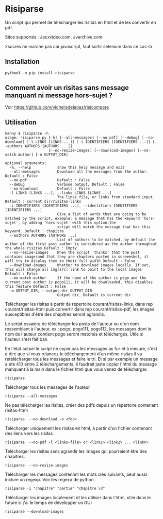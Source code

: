 # Risiparse

Un script qui permet de télécharger les risitas en html et de les convertir en pdf.

Sites supportés : Jeuxvideo.com, Jvarchive.com

2sucres ne marche pas car javascript, faut sortir selenium dans ce cas-là

## Installation

```
python3 -m pip install risiparse
```

## Comment avoir un risitas sans message manquant ni message hors-sujet ?

Voir https://github.com/vichelisdelapaz/risicompare

## Utilisation

```
kenny $ risiparse -h
usage: risiparse.py [-h] [--all-messages] [--no-pdf] [--debug] [--no-download] [-l LINKS [LINKS ...]] [-i IDENTIFIERS [IDENTIFIERS ...]] [--authors AUTHORS [AUTHORS ...]]
                    [--no-resize-images] [--download-images] [--no-match-author] [-o OUTPUT_DIR]

optional arguments:
  -h, --help            show this help message and exit
  --all-messages        Download all the messages from the author. Default : False
  --no-pdf              Default : False
  --debug               Verbose output, Default : False
  --no-download         Default : False
  -l LINKS [LINKS ...], --links LINKS [LINKS ...]
                        The links file, or links from standard input. Default : current dir/risitas-links
  -i IDENTIFIERS [IDENTIFIERS ...], --identifiers IDENTIFIERS [IDENTIFIERS ...]
                        Give a list of words that are going to be matched by the script, example: a message that has the keyword 'hors-sujet', by adding 'hors-sujet' with this option,the
                        script will match the message that has this keyword. Default : chapitre
  --authors AUTHORS [AUTHORS ...]
                        List of authors to be matched, by default the author of the first post author is considered as the author throughout the whole risitas Default : Empty
  --no-resize-images    When the script 'thinks' that the post contains imagesand that they are chapters posted in screenshot, it will try to display them to their full width Default : False
  --download-images     Whether to download images locally. If set, this will change all img[src] link to point to the local images Default : False
  --no-match-author     If the name of the author is pogo and the current post author is pogo111, it will be downloaded, this disables this feature Default : False
  -o OUTPUT_DIR, --output-dir OUTPUT_DIR
                        Output dir, Default is current dir
```

Télécharger les risitas à partir de répertoire courant/risitas-links, dans rep courant/risitas-html puis convertir dans rep courant/risitas-pdf, les images susceptibles d'être des chapitres seront agrandis.

Le script essaiera de télécharger les posts de l'auteur ou d'un nom ressemblant à l'auteur, ex : pogo, pogo111, pogo112, les messages dont le nom de l'auteur contient pogo seront matchés et téléchargés. Utile si l'auteur s'est fait ban.

En l'état actuel le script ne copie pas les messages au fur et à mesure, c'est à dire que si vous relancez le téléchargement d'un même risitas
il va retélécharger tous les messages et faire le tri.
Et si par exemple un message a été 410 entre 2 téléchargements, il faudrait juste copier l'html du message manquant à la main dans le
fichier html que vous venez de télécharger.

```
risiparse
```

Télécharger tous les messages de l'auteur

```
risiparse --all-messages
```

Ne pas télécharger les risitas, créer des pdfs depuis un répertoire contenant risitas-html

```
risiparse  --no-download -o <foo>
```

Télécharger uniquement les risitas en html, à partir d'un fichier contenant des liens vers les risitas

```
risiparse  --no-pdf -l <links-file> or <link1> <link2> ... <linkn>
```

Télécharger les risitas sans agrandir les images qui pourraient être des chapitres.

```
risiparse  --no-resize-images
```

Télécharger les messages contenant les mots clés suivants,
peut aussi inclure un regexp. Voir les regexp de python

```
risiparse -i "chapitre" "partie" "chapitre \d"
```

Télécharger les images localement et les utiliser dans l'html, utile dans le future
si j'ai le temps de développer un GUI

```
risiparse --download-images
```
